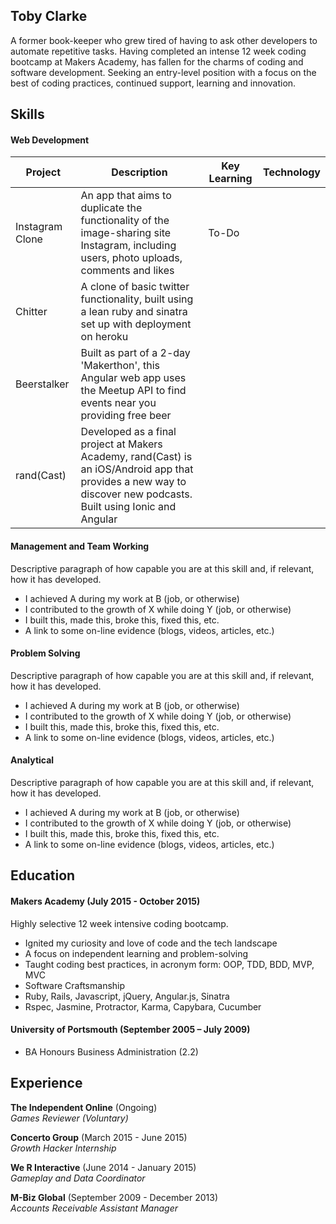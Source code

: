 ## Toby Clarke

A former book-keeper who grew tired of having to ask other developers to automate repetitive tasks. Having completed an intense 12 week coding bootcamp at Makers Academy, has fallen for the charms of coding and software development. Seeking an entry-level position with a focus on the best of coding practices, continued support, learning and innovation. 

## Skills

#### Web Development

|Project | Description | Key Learning | Technology |
|--------|-------------|---------------|-----------|
| Instagram Clone | An app that aims to duplicate the functionality of the image-sharing site Instagram, including users, photo uploads, comments and likes | To-Do | |
| Chitter | A clone of basic twitter functionality, built using a lean ruby and sinatra set up with deployment on heroku | | |
| Beerstalker | Built as part of a 2-day 'Makerthon', this Angular web app uses the Meetup API to find events near you providing free beer | | |
| rand(Cast) | Developed as a final project at Makers Academy, rand(Cast) is an iOS/Android app that provides a new way to discover new podcasts. Built using Ionic and Angular  | | |

#### Management and Team Working
Descriptive paragraph of how capable you are at this skill and, if relevant, how it has developed.

- I achieved A during my work at B (job, or otherwise)
- I contributed to the growth of X while doing Y (job, or otherwise)
- I built this, made this, broke this, fixed this, etc.
- A link to some on-line evidence (blogs, videos, articles, etc.)

#### Problem Solving
Descriptive paragraph of how capable you are at this skill and, if relevant, how it has developed.

- I achieved A during my work at B (job, or otherwise)
- I contributed to the growth of X while doing Y (job, or otherwise)
- I built this, made this, broke this, fixed this, etc.
- A link to some on-line evidence (blogs, videos, articles, etc.)

#### Analytical
Descriptive paragraph of how capable you are at this skill and, if relevant, how it has developed.

- I achieved A during my work at B (job, or otherwise)
- I contributed to the growth of X while doing Y (job, or otherwise)
- I built this, made this, broke this, fixed this, etc.
- A link to some on-line evidence (blogs, videos, articles, etc.)

## Education

#### Makers Academy (July 2015 - October 2015)
Highly selective 12 week intensive coding bootcamp.

- Ignited my curiosity and love of code and the tech landscape
- A focus on independent learning and problem-solving
- Taught coding best practices, in acronym form: OOP, TDD, BDD, MVP, MVC
- Software Craftsmanship
- Ruby, Rails, Javascript, jQuery, Angular.js, Sinatra
- Rspec, Jasmine, Protractor, Karma, Capybara, Cucumber

#### University of Portsmouth (September 2005 – July 2009)

* BA Honours Business Administration (2.2)

## Experience

**The Independent Online** (Ongoing)  
*Games Reviewer (Voluntary)*

**Concerto Group** (March 2015 - June 2015)   
*Growth Hacker Internship*

**We R Interactive** (June 2014 - January 2015)   
*Gameplay and Data Coordinator*

**M-Biz Global** (September 2009 - December 2013)    
*Accounts Receivable Assistant Manager*  
